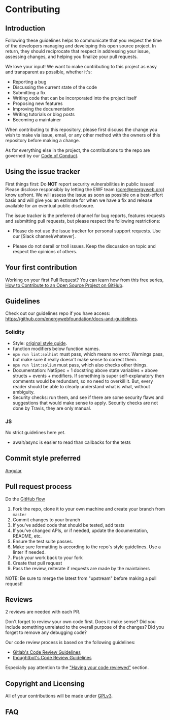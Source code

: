 # Contributing

## Introduction

Following these guidelines helps to communicate that you respect the time of the developers managing and developing this open source project. In return, they should reciprocate that respect in addressing your issue, assessing changes, and helping you finalize your pull requests.

We love your input! We want to make contributing to this project as easy and transparent as possible, whether it's:
 - Reporting a bug
 - Discussing the current state of the code
 - Submitting a fix
 - Writing code that can be incorporated into the project itself
 - Proposing new features
 - Improving the documentation
 - Writing tutorials or blog posts
 - Becoming a maintainer

When contributing to this repository, please first discuss the change you wish to make via issue,
email, or any other method with the owners of this repository before making a change. 

As for everything else in the project, the contributions to the repo are governed by our [Code of Conduct](./CODE_OF_CONDUCT.md).

## Using the issue tracker

First things first: Do **NOT** report security vulnerabilities in public issues! Please disclose responsibly by letting the EWF team (core@energyweb.org) know upfront. We will assess the issue as soon as possible on a best-effort basis and will give you an estimate for when we have a fix and release available for an eventual public disclosure.

The issue tracker is the preferred channel for bug reports, features requests and submitting pull requests, but please respect the following restrictions:

 - Please do not use the issue tracker for personal support requests. Use our [Slack channel/whatever].

 - Please do not derail or troll issues. Keep the discussion on topic and respect the opinions of others.

## Your first contribution

Working on your first Pull Request? You can learn how from this free series, [How to Contribute to an Open Source Project on GitHub](https://egghead.io/series/how-to-contribute-to-an-open-source-project-on-github).

## Guidelines

Check out our guidelines repo if you have access: https://github.com/energywebfoundation/docs-and-guidelines.

### Solidity

 - Style: [original style guide](https://solidity.readthedocs.io/en/v0.5.8/style-guide.html).
 - function modifiers below function names.
 - ```npm run lint:solhint``` must pass, which means no error. Warnings pass, but make sure it really doesn't make sense to correct them.
 - ```npm run lint:solium``` must pass, which also checks other things.
 - Documentation: NatSpec + 1 docstring above state variables + above structs + events + modifiers. If something is super self-explanatory then comments would be redundant, so no need to overkill it. But, every reader should be able to clearly understand what is what, without ambiguity.
 - Security checks: run them, and see if there are some security flaws and suggestions that would make sense to apply. Security checks are not done by Travis, they are only manual.

### JS

No strict guidelines here yet.
 - await/async is easier to read than callbacks for the tests

## Commit style preferred

[Angular](https://github.com/angular/angular.js/blob/master/DEVELOPERS.md#commits)

## Pull request process

Do the [GitHub flow](https://guides.github.com/introduction/flow/)

 1. Fork the repo, clone it to your own machine and create your branch from `master`
 2. Commit changes to your branch
 3. If you've added code that should be tested, add tests
 4. If you've changed APIs, or if needed, update the documentation, README, etc.
 5. Ensure the test suite passes.
 6. Make sure formatting is according to the repo`s style guidelines. Use a linter if needed.
 7. Push your work back to your fork
 8. Create that pull request
 9. Pass the review, reiterate if requests are made by the maintainers

NOTE: Be sure to merge the latest from "upstream" before making a pull request!

## Reviews

2 reviews are needed with each PR.

Don't forget to review your own code first. Does it make sense? Did you include something unrelated to the overall purpose of the changes? Did you forget to remove any debugging code?

Our code review process is based on the following guidelines:
* [Gitlab's Code Review Guidelines](https://gitlab.com/help/development/code_review.md)
* [thoughtbot's Code Review Guidelines](https://github.com/thoughtbot/guides/tree/master/code-review)

Especially pay attention to the ["Having your code reviewed"](https://gitlab.com/help/development/code_review.md#having-your-code-reviewed) section.

## Copyright and Licensing

All of your contributions will be made under [GPLv3](./LICENSE).

## FAQ
